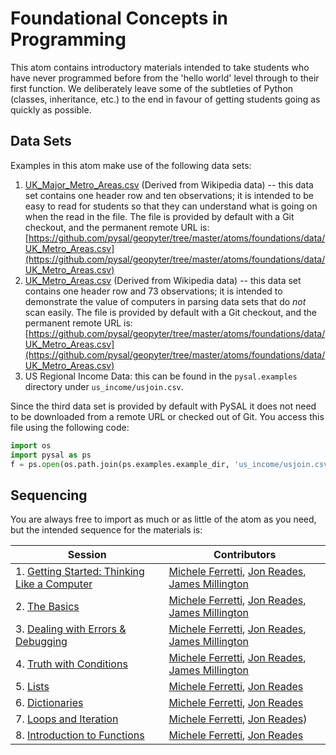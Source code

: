 # Foundational Concepts in Programming

This atom contains introductory materials intended to take students who have never programmed before from the 'hello world' level through to their first function. We deliberately leave some of the subtleties of Python (classes, inheritance, etc.) to the end in favour of getting students going as quickly as possible.

## Data Sets

Examples in this atom make use of the following data sets:
1. [UK_Major_Metro_Areas.csv](./data/UK_Major_Metro_Areas.csv) (Derived from Wikipedia data) -- this data set contains one header row and ten observations; it is intended to be easy to read for students so that they can understand what is going on when the read in the file. The file is provided by default with a Git checkout, and the permanent remote URL is: [https://github.com/pysal/geopyter/tree/master/atoms/foundations/data/UK_Metro_Areas.csv](https://github.com/pysal/geopyter/tree/master/atoms/foundations/data/UK_Metro_Areas.csv)
2. [UK_Metro_Areas.csv](./data/UK_Metro_Areas.csv) (Derived from Wikipedia data) -- this data set contains one header row and 73 observations; it is intended to demonstrate the value of computers in parsing data sets that do _not_ scan easily. The file is provided by default with a Git checkout, and the permanent remote URL is:  [https://github.com/pysal/geopyter/tree/master/atoms/foundations/data/UK_Metro_Areas.csv](https://github.com/pysal/geopyter/tree/master/atoms/foundations/data/UK_Metro_Areas.csv)
3. US Regional Income Data: this can be found in the `pysal.examples` directory under  `us_income/usjoin.csv`.

Since the third data set is provided by default with PySAL it does not need to be downloaded from a remote URL or checked out of Git. You access this file using the following code:
```python
import os
import pysal as ps
f = ps.open(os.path.join(ps.examples.example_dir, 'us_income/usjoin.csv'))
```

## Sequencing

You are always free to import as much or as little of the atom as you need, but the intended sequence for the materials is:

| Session | Contributors |
| ---- | ---- |
| 1. [Getting Started: Thinking Like a Computer](Getting_Started.ipynb) | [Michele Ferretti](https://github.com/miccferr), [Jon Reades](https://github.com/jreades), [James Millington](https://github.com/jamesdamillington) |
| 2. [The Basics](Basics.ipynb) | [Michele Ferretti](https://github.com/miccferr), [Jon Reades](https://github.com/jreades), [James Millington](https://github.com/jamesdamillington) |
| 3. [Dealing with Errors & Debugging](Debugging.ipynb) | [Michele Ferretti](https://github.com/miccferr), [Jon Reades](https://github.com/jreades), [James Millington](https://github.com/jamesdamillington) |
| 4. [Truth with Conditions](Conditions.ipynb) | [Michele Ferretti](https://github.com/miccferr), [Jon Reades](https://github.com/jreades), [James Millington](https://github.com/jamesdamillington) |
| 5. [Lists](Lists.ipynb) | [Michele Ferretti](https://github.com/miccferr), [Jon Reades](https://github.com/jreades) |
| 6. [Dictionaries](Dictionaries.ipynb) | [Michele Ferretti](https://github.com/miccferr), [Jon Reades](https://github.com/jreades) |
| 7. [Loops and Iteration](Iteration.ipynb) | [Michele Ferretti](https://github.com/miccferr), [Jon Reades](https://github.com/jreades)) |
| 8. [Introduction to Functions](Functions.ipynb) | [Michele Ferretti](https://github.com/miccferr), [Jon Reades](https://github.com/jreades) |
